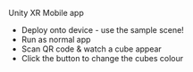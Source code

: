 Unity XR Mobile app

- Deploy onto device - use the sample scene!
- Run as normal app
- Scan QR code & watch a cube appear
- Click the button to change the cubes colour
